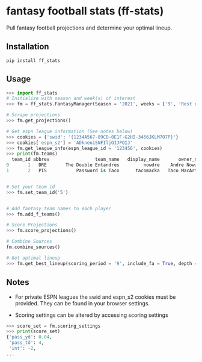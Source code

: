 # fantasy football stats (ff-stats)

Pull fantasy football projections and determine your optimal lineup.


## Installation

```
pip install ff_stats
```

## Usage
```python
>>> import ff_stats
# Initialize with season and week(s) of interest
>>> fm = ff_stats.FantasyManager(Season = '2021', weeks = ['9', 'Rest of Season'])

# Scrape projections
>>> fm.get_projections()

# Get espn league information (See notes below)
>>> cookies = {'swid': '{1234A567-89CD-0E1F-G2HI-3456JKLM7O7P}'}
>>> cookies['espn_s2'] = 'ADkneoiSNFIljOIJPOIJ'
>>> fm.get_league_info(espn_league_id = '123456', cookies)
>>> print(fm.teams)
  team_id abbrev                 team_name   display_name       owner_name
0       1   DRE       The Double Entandres         nowdre    Andre Nowzick
1       2   PIS           Password is Taco      tacomacka   Taco MacArthur


# Set your team id
>>> fm.set_team_id('5')


# Add fantasy team names to each player
>>> fm.add_f_teams()

# Score Projections
>>> fm.score_projections()

# Combine Sources
fm.combine_sources()

# Get optimal lineup
>>> fm.get_best_lineup(scoring_period = '9', include_fa = True, depth = 2)
```


## Notes
* For private ESPN leagues the swid and espn_s2 cookies must be provided. They can be found in your browser settings.

* Scoring settings can be altered by accessing scoring settings
```python
>>> score_set = fm.scoring_settings
>>> print(score_set)
{'pass_yd': 0.04,
 'pass_td': 4,
 'int': -2,
...
```

